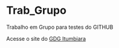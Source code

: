 # Trab_Grupo
Trabalho em Grupo para testes do GITHUB

Acesse o site do [GDG Itumbiara](http://gdgitumbiara.info)
